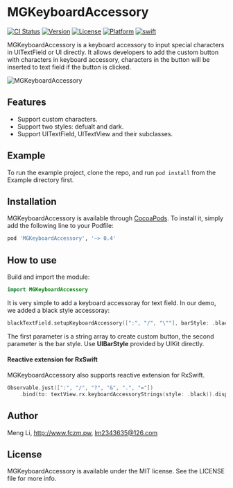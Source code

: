 # MGKeyboardAccessory 
[![CI Status](http://img.shields.io/travis/lm2343635/MGKeyboardAccessory.svg?style=flat)](https://travis-ci.org/lm2343635/MGKeyboardAccessory) 
[![Version](https://img.shields.io/cocoapods/v/MGKeyboardAccessory.svg?style=flat)](http://cocoapods.org/pods/MGKeyboardAccessory) 
[![License](https://img.shields.io/cocoapods/l/MGKeyboardAccessory.svg?style=flat)](http://cocoapods.org/pods/MGKeyboardAccessory) 
[![Platform](https://img.shields.io/cocoapods/p/MGKeyboardAccessory.svg?style=flat)](http://cocoapods.org/pods/MGKeyboardAccessory)
[![swift](https://img.shields.io/badge/swift-5.0-orange.svg)](https://github.com/lm2343635/MGKeyboardAccessory/releases)

MGKeyboardAccessory is a keyboard accessory to input special characters in UITextField or UI directly. It allows developers to add the custom button with characters in keyboard accessory, characters in the button will be
inserted to text field if the button is clicked.

![MGKeyboardAccessory](https://raw.githubusercontent.com/lm2343635/MGKeyboardAccessory/master/screenshot/demo.png)

## Features
- Support custom characters.
- Support two styles: defualt and dark.
- Support UITextField, UITextView and their subclasses.

## Example

To run the example project, clone the repo, and run `pod install` from the Example directory first.

## Installation

MGKeyboardAccessory is available through [CocoaPods](http://cocoapods.org). To install
it, simply add the following line to your Podfile:

```ruby
pod 'MGKeyboardAccessory', '~> 0.4'
```

## How to use
Build and import the module:

```swift
import MGKeyboardAccessory
```

It is very simple to add a keyboard accessoray for text field. In our demo, we added a black style accessoray:

```swift
blackTextField.setupKeyboardAccessory([":", "/", "\""], barStyle: .black)
```

The first parameter is a string array to create custom button, the second parameter is the bar style. Use **UIBarStyle** provided by UIKit directly.

#### Reactive extension for RxSwift

MGKeyboardAccessory also supports reactive extension for RxSwift.

```Swift
Observable.just([":", "/", "?", "&", ".", "="])
    .bind(to: textView.rx.keyboardAccessoryStrings(style: .black)).disposed(by: disposeBag)
```

## Author

Meng Li, http://www.fczm.pw, lm2343635@126.com

## License

MGKeyboardAccessory is available under the MIT license. See the LICENSE file for more info.


